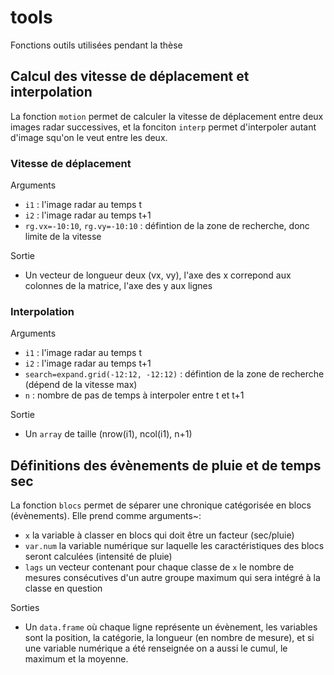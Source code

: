 # tools
Fonctions outils utilisées pendant la thèse

## Calcul des vitesse de déplacement et interpolation

La fonction `motion` permet de calculer la vitesse de déplacement entre deux images radar successives, et la fonciton `interp` permet d'interpoler autant d'image squ'on le veut entre les deux.

### Vitesse de déplacement

Arguments

  - `i1` : l'image radar au temps t
  - `i2` : l'image radar au temps t+1
  - `rg.vx=-10:10`, `rg.vy=-10:10` : défintion de la zone de recherche, donc limite de la vitesse

Sortie

  - Un vecteur de longueur deux (vx, vy), l'axe des x correpond aux colonnes de la matrice, l'axe des y aux lignes


### Interpolation

Arguments

  - `i1` : l'image radar au temps t
  - `i2` : l'image radar au temps t+1
  - `search=expand.grid(-12:12, -12:12)` : défintion de la zone de recherche (dépend de la vitesse max)
  - `n` : nombre de pas de temps à interpoler entre t et t+1

Sortie

  - Un `array` de taille (nrow(i1), ncol(i1), n+1)

## Définitions des évènements de pluie et de temps sec

La fonction `blocs` permet de séparer une chronique catégorisée en blocs (évènements). 
Elle prend comme arguments~: 

  - `x` la variable à classer en blocs qui doit être un facteur (sec/pluie)
  - `var.num` la variable numérique sur laquelle les caractéristiques des blocs seront calculées (intensité de pluie)
  - `lags` un vecteur contenant pour chaque classe de `x` le nombre de mesures consécutives d'un autre groupe maximum qui sera intégré à la classe en question

Sorties

  - Un `data.frame` où chaque ligne représente un évènement, les variables sont la position, la catégorie, la longueur (en nombre de mesure), et si une variable numérique a été renseignée on a aussi le cumul, le maximum et la moyenne.

